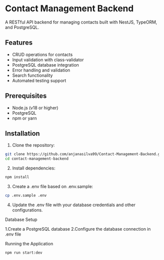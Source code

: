 # Contact Management Backend

A RESTful API backend for managing contacts built with NestJS, TypeORM, and PostgreSQL.

## Features

- CRUD operations for contacts
- Input validation with class-validator
- PostgreSQL database integration
- Error handling and validation
- Search functionality
- Automated testing support

## Prerequisites

- Node.js (v18 or higher)
- PostgreSQL
- npm or yarn

## Installation

1. Clone the repository:
```bash
git clone https://github.com/anjanasilva99/Contact-Management-Backend.git
cd contact-management-backend
```

2. Install dependencies:
```bash
npm install
```

3. Create a .env file based on .env.sample:
```bash
cp .env.sample .env
```

4. Update the .env file with your database credentials and other configurations.

Database Setup

1.Create a PostgreSQL database
2.Configure the database connection in .env file


Running the Application
```bash
npm run start:dev
```